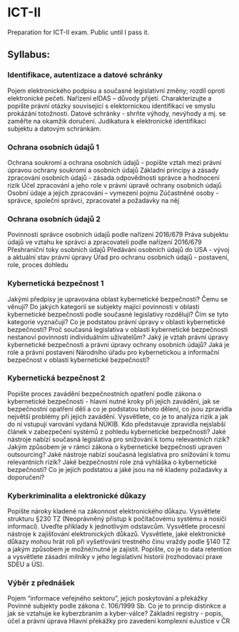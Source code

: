 # ICT-II

Preparation for ICT-II exam. Public until I pass it.

## Syllabus:

### Identifikace, autentizace a datové schránky
Pojem elektronického podpisu a současné legislativní změny; rozdíl oproti elektronické pečeti.
Nařízení eIDAS – důvody přijetí.
Charakterizujte a popište právní otázky související s elektornickou identifikací ve smyslu prokázání totožnosti.
Datové schránky - shrňte výhody, nevýhody a mj. se zaměřte na okamžik doručení.
Judikatura k elektronické identifikaci subjektu a datovým schránkám.
### Ochrana osobních údajů 1
Ochrana soukromí a ochrana osobních údajů - popište vztah mezi právní úpravou ochrany soukromí a osobních údajů
Základní principy a zásady zpracování osobních údajů - zásada odpovědnosti správce a hodnocení rizik
Účel zpracování a jeho role v právní úpravě ochrany osobních údajů
Osobní údaje a jejich zpracování – vymezení pojmu
Zúčastněné osoby - správce, společní správci, zpracovatel a požadavky na něj
### Ochrana osobních údajů 2
Povinnosti správce osobních údajů podle nařízení 2016/679
Práva subjektu údajů ve vztahu ke správci a zpracovateli podle nařízení 2016/679
Přeshraniční toky osobních údajů
Předávání osobních údajů do USA - vývoj a aktuální stav právní úpravy
Úřad pro ochranu osobních údajů - postavení, role, proces dohledu
### Kybernetická bezpečnost 1
Jakými předpisy je upravována oblast kybernetické bezpečnosti? Čemu se věnují?
Do jakých kategorií se subjekty mající povinnosti v oblasti kybernetické bezpečnosti podle současné legislativy rozdělují? Čím se tyto kategorie vyznačují? 
Co je podstatou právní úpravy v oblasti kybernetické bezpečnosti? Proč současná legislativa v oblasti kybernetické bezpečnosti nestanoví povinnosti individuálním uživatelům?
Jaký je vztah právní úpravy kybernetické bezpečnosti a právní úpravy ochrany osobních údajů?
Jaká je role a právní postavení Národního úřadu pro kybernetickou a informační bezpečnost v oblasti kybernetické bezpečnosti?
### Kybernetická bezpečnost 2
Popište proces zavádění bezpečnostních opatření podle zákona o kybernetické bezpečnosti - hlavní nutné kroky při jejich zavádění, jak se bezpečnostní opatření dělí a co je podstatou tohoto dělení, co jsou zpravidla největší problémy při jejich zavádění.
Vysvětlete, co je to analýza rizik a jak do ní vstupují varování vydaná NÚKIB.
Kdo představuje zpravidla nejslabší článek v zabezpečení systémů z pohledu kybernetické bezpečnosti? Jaké nástroje nabízí současná legislativa pro snižování k tomu relevantních rizik?
Jakým způsobem je v rámci zákona o kybernetické bezpečnosti upraven outsourcing? Jaké nástroje nabízí současná legislativa pro snižování k tomu relevantních rizik?
Jaké bezpečnostní role zná vyhláška o kybernetické bezpečnosti? Co je jejich podstatou a jaké jsou na ně kladeny požadavky a doporučení?
### Kyberkriminalita a elektronické důkazy
Popište nároky kladené na zákonnost elektronického důkazu.
Vysvětlete strukturu §230 TZ (Neoprávněný přístup k počítačovému systému a nosiči informací). Uveďte příklady k jednotlivým odstavcům.
Vysvětlete procesní nástroje k zajišťování elektronických důkazů.
Vysvětlete, jaké elektronické důkazy mohou hrát roli při vyšetřování trestného činu vraždy podle §140 TZ a jakým způsobem je možné/nutné je zajistit.
Popište, co je to data retention a vysvětlete zásadní milníky v jeho legislativní historii (rozhodovací praxe SDEU a ÚS).
### Výběr z přednášek
Pojem “informace veřejného sektoru”, jejich poskytování a překážky
Povinné subjekty podle zákona č. 106/1999 Sb.
Co je to princip distinkce a jak se vztahuje ke kyberzbraním a kyber-válce?
Základní registry - popis, účel a právní úprava
Hlavní překážky pro zavedení komplexní eJustice v ČR
